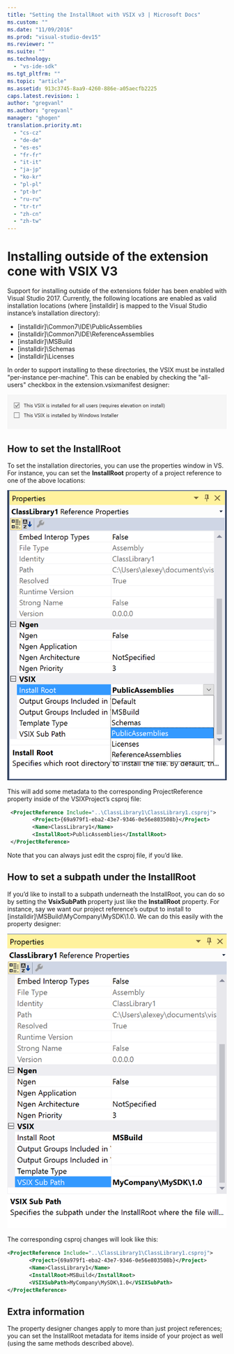 ```yaml
---
title: "Setting the InstallRoot with VSIX v3 | Microsoft Docs"
ms.custom: ""
ms.date: "11/09/2016"
ms.prod: "visual-studio-dev15"
ms.reviewer: ""
ms.suite: ""
ms.technology: 
  - "vs-ide-sdk"
ms.tgt_pltfrm: ""
ms.topic: "article"
ms.assetid: 913c3745-8aa9-4260-886e-a05aecfb2225
caps.latest.revision: 1
author: "gregvanl"
ms.author: "gregvanl"
manager: "ghogen"
translation.priority.mt: 
  - "cs-cz"
  - "de-de"
  - "es-es"
  - "fr-fr"
  - "it-it"
  - "ja-jp"
  - "ko-kr"
  - "pl-pl"
  - "pt-br"
  - "ru-ru"
  - "tr-tr"
  - "zh-cn"
  - "zh-tw"
---
```

# Installing outside of the extension cone with VSIX V3

Support for installing outside of the extensions folder has been enabled with Visual Studio 2017. Currently, the following locations are enabled as valid installation locations (where [installdir] is mapped to the Visual Studio instance’s installation directory):

* [installdir]\Common7\IDE\PublicAssemblies
* [installdir]\Common7\IDE\ReferenceAssemblies
* [installdir]\MSBuild
* [installdir]\Schemas
* [installdir]\Licenses

In order to support installing to these directories, the VSIX must be installed "per-instance per-machine". This can be enabled by checking the "all-users" checkbox in the extension.vsixmanifest designer:

![check all users](media/check-all-users.png)

## How to set the InstallRoot

To set the installation directories, you can use the properties window in VS. For instance, you can set the **InstallRoot** property of a project reference to one of the above locations:

![install root properties](media/install-root-properties.png)

This will add some metadata to the corresponding ProjectReference property inside of the VSIXProject’s csproj file:

```xml
 <ProjectReference Include="..\ClassLibrary1\ClassLibrary1.csproj">
        <Project>{69a979f1-eba2-43e7-9346-0e56e803508b}</Project>
        <Name>ClassLibrary1</Name>
        <InstallRoot>PublicAssemblies</InstallRoot>
 </ProjectReference>
```

Note that you can always just edit the csproj file, if you’d like.

## How to set a subpath under the InstallRoot

If you’d like to install to a subpath underneath the InstallRoot, you can do so by setting the **VsixSubPath** property just like the **InstallRoot** property. For instance, say we want our project reference’s output to install to [installdir]\MSBuild\MyCompany\MySDK\1.0. We can do this easily with the property designer:

![set subpath](media/set-subpath.png)

The corresponding csproj changes will look like this:

```xml
<ProjectReference Include="..\ClassLibrary1\ClassLibrary1.csproj">
       <Project>{69a979f1-eba2-43e7-9346-0e56e803508b}</Project>
       <Name>ClassLibrary1</Name>
       <InstallRoot>MSBuild</InstallRoot>
       <VSIXSubPath>MyCompany\MySDK\1.0</VSIXSubPath>
</ProjectReference>
```

## Extra information

The property designer changes apply to more than just project references; you can set the InstallRoot metadata for items inside of your project as well (using the same methods described above).